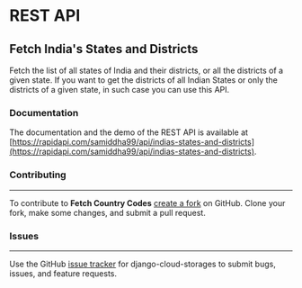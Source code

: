 # REST API

## Fetch India's States and Districts

Fetch the list of all states of India and their districts, or all the districts of a given state. If you want to get the districts of all Indian States or only the districts of a given state, in such case you can use this API.

### **Documentation**

The documentation and the demo of the REST API is available at [https://rapidapi.com/samiddha99/api/indias-states-and-districts](https://rapidapi.com/samiddha99/api/indias-states-and-districts).

### **Contributing**

---

To contribute to **Fetch Country Codes** [create a fork](https://github.com/Samiddha99/States_and_Districts) on GitHub. Clone your fork, make some changes, and submit a pull request.

### **Issues**

---

Use the GitHub [issue tracker](https://github.com/Samiddha99/States_and_Districts/issues) for django-cloud-storages to submit bugs, issues, and feature requests.
